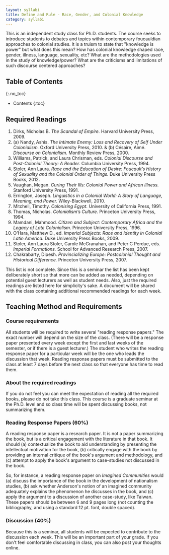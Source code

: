 ```yaml
---
layout: syllabi
title: Define and Rule - Race, Gender, and Colonial Knowledge
category: syllabi
---
```


This is an independent study class for Ph.D. students. The course seeks to introduce students to debates and topics within contemporary foucauldian approaches to colonial studies. It is a truism to state that "knowledge is power" but what does this mean? How has colonial knowledge shaped race, gender, illness, language, sexuality, etc? What are the methodologies used in the study of knowledge/power? What are the criticisms and limitations of such discourse centered approaches? 

## Table of Contents
{:.no_toc}

- Contents
{:toc}

## Required Readings

1. Dirks, Nicholas B. *The Scandal of Empire.* Harvard University Press, 2009.
2. (a) Nandy, Ashis. *The Intimate Enemy: Loss and Recovery of Self Under Colonialism.* Oxford University Press, 2010. & (b) Césaire, Aimé. *Discourse on Colonialism.* Monthly Review Press, 2000.
3. Williams, Patrick, and Laura Chrisman, eds. *Colonial Discourse and Post-Colonial Theory: A Reader.* Columbia University Press, 1994.
4. Stoler, Ann Laura. *Race and the Education of Desire: Foucault’s History of Sexuality and the Colonial Order of Things.* Duke University Press Books, 2012.
5. Vaughan, Megan. *Curing Their Ills: Colonial Power and African Illness.* Stanford University Press, 1991.
6. Errington, Joseph. *Linguistics in a Colonial World: A Story of Language, Meaning, and Power.* Wiley-Blackwell, 2010.
7. Mitchell, Timothy. *Colonising Egypt.* University of California Press, 1991.
8. Thomas, Nicholas. *Colonialism’s Culture.* Princeton University Press, 1994.
9. Mamdani, Mahmood. *Citizen and Subject: Contemporary Africa and the Legacy of Late Colonialism.* Princeton University Press, 1996.
10. O’Hara, Matthew D., ed. *Imperial Subjects: Race and Identity in Colonial Latin America.* Duke University Press Books, 2009.
11. Stoler, Ann Laura Stoler, Carole McGranahan, and Peter C Perdue, eds. *Imperial Formations.* School for Advanced Research Press, 2007.
12. Chakrabarty, Dipesh. *Provincializing Europe: Postcolonial Thought and Historical Difference.* Princeton University Press, 2007.

This list is not complete. Since this is a seminar the list has been kept deliberately short so that more can be added as needed, depending on potential guest lecturers as well as student needs. Also, just the required readings are listed here for simplicity's sake. A document will be shared with the class containing additional recommended readings for each week. 

## Teaching Method and Requirements

### Course requirements

All students will be required to write several "reading response papers." The exact number will depend on the size of the class. (There will be a response paper presented every week except the first and last weeks of the semester, or if there is a guest lecturer.) The student who writes the reading response paper for a particular week will be the one who leads the discussion that week. Reading response papers must be submitted to the class at least 7 days before the next class so that everyone has time to read them.

### About the required readings

If you do not feel you can meet the expectation of reading all the required books, please do not take this class. This course is a graduate seminar at the Ph.D. level and so class time will be spent discussing books, not summarizing them. 

### Reading Response Papers (60%)

A reading response paper is a research paper. It is not a paper summarizing the book, but is a critical engagement with the literature in that book. It should (a) contextualize the book to aid understanding by presenting the intellectual motivation for the book, (b) critically engage with the book by providing an internal critique of the book's argument and methodology, and (c) attempt to apply the book's argument to case-studies not discussed in the book. 

So, for instance, a reading response paper on *Imagined Communities* would (a) discuss the importance of the book in the development of nationalism studies, (b) ask whether Anderson's notion of an imagined community adequately explains the phenomenon he discusses in the book, and (c) apply the argument to a discussion of another case-study, like Taiwan. These papers should be between 6 and 9 pages long (not counting the bibliography, and using a standard 12 pt. font, double spaced). 

### Discussion (40%)

Because this is a seminar, all students will be expected to contribute to the discussion each week. This will be an important part of your grade. If you don't feel comfortable discussing in class, you can also post your thoughts online. 

















